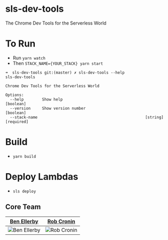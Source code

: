 # sls-dev-tools
The Chrome Dev Tools for the Serverless World



# To Run

- Run `yarn watch`
- Then `STACK_NAME={YOUR_STACK} yarn start`


```
➜  sls-dev-tools git:(master) ✗ sls-dev-tools --help
sls-dev-tools

Chrome Dev Tools for the Serverless World

Options:
  --help        Show help                                              [boolean]
  --version     Show version number                                    [boolean]
  --stack-name                                               [string] [required]
```

# Build

- `yarn build`


# Deploy Lambdas

- `sls deploy`


## Core Team

| [Ben Ellerby](https://github.com/BenEllerby)                            | [Rob Cronin](https://github.com/robcronin)                            |
|-------------------------------------------------------------------------|-----------------------------------------------------------------------|
| ![Ben Ellerby](https://avatars2.githubusercontent.com/u/11080984?s=150) | ![Rob Cronin](https://avatars3.githubusercontent.com/u/32868346?s=150) |